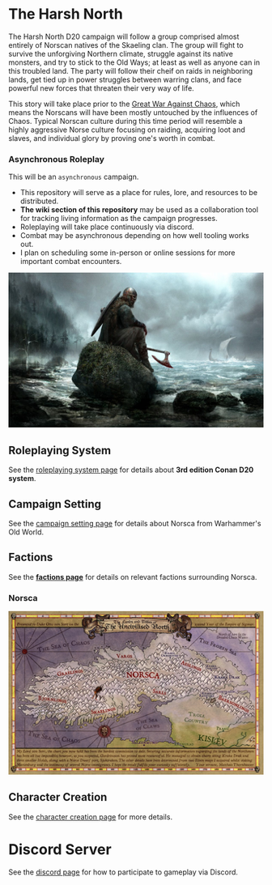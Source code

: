 # The Harsh North
The Harsh North D20 campaign will follow a group comprised almost entirely of Norscan natives of the Skaeling clan. The group will fight to survive the unforgiving Northern climate, struggle against its native monsters, and try to stick to the Old Ways; at least as well as anyone can in this troubled land. The party will follow their cheif on raids in neighboring lands, get tied up in power struggles between warring clans, and face powerful new forces that threaten their very way of life.

This story will take place prior to the [Great War Against Chaos](https://warhammerfantasy.fandom.com/wiki/Great_War_Against_Chaos), which means the Norscans will have been mostly untouched by the influences of Chaos. Typical Norscan culture during this time period will resemble a highly aggressive Norse culture focusing on raiding, acquiring loot and slaves, and individual glory by proving one's worth in combat.

### Asynchronous Roleplay

This will be an `asynchronous` campaign.
- This repository will serve as a place for rules, lore, and resources to be distributed.
- **The wiki section of this repository** may be used as a collaboration tool for tracking living information as the campaign progresses.
- Roleplaying will take place continuously via discord.
- Combat may be asynchronous depending on how well tooling works out.
- I plan on scheduling some in-person or online sessions for more important combat encounters.

![Old World](assets/viking-rock.jpg)

## Roleplaying System
See the [roleplaying system page](roleplaying-system.md) for details about **3rd edition Conan D20 system**.

## Campaign Setting
See the [campaign setting page](campaign-setting.md) for details about Norsca from Warhammer's Old World.

## Factions
See the **[factions page](factions.md)** for details on relevant factions surrounding Norsca.

### Norsca
![Norsca](resources/maps/map-norsca-factions.jpg)

## Character Creation
See the [character creation page](character-creation.md) for more details.

# Discord Server
See the [discord page](discord.md) for how to participate to gameplay via Discord.

